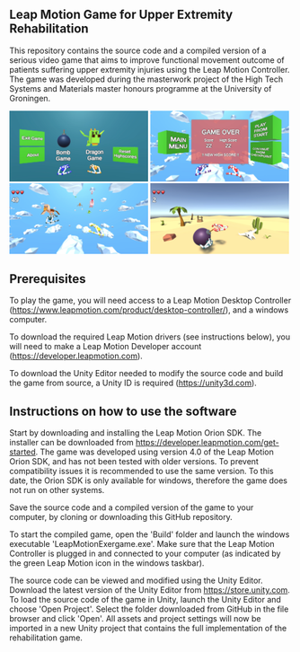 ## Leap Motion Game for Upper Extremity Rehabilitation

This repository contains the source code and a compiled version of a serious video game that aims to improve functional movement outcome of patients suffering upper extremity injuries using the Leap Motion Controller. The game was developed during the masterwork project of the High Tech Systems and Materials master honours programme at the University of Groningen. 

<img src="https://github.com/djdameln/leap_motion/blob/master/Screenshots/main_menu.png?raw=true" width="49%"> <img src="https://github.com/djdameln/leap_motion/blob/master/Screenshots/game_over.png?raw=true" width="49%">
<img src="https://github.com/djdameln/leap_motion/blob/master/Screenshots/dragon_game.png?raw=true" width="49%"> <img src="https://github.com/djdameln/leap_motion/blob/master/Screenshots/bomb_game.png?raw=true" width="49%">

## Prerequisites

To play the game, you will need access to a Leap Motion Desktop Controller (https://www.leapmotion.com/product/desktop-controller/), and a windows computer. 

To download the required Leap Motion drivers (see instructions below), you will need to make a Leap Motion Developer account (https://developer.leapmotion.com). 

To download the Unity Editor needed to modify the source code and build the game from source, a Unity ID is required (https://unity3d.com).

## Instructions on how to use the software

Start by downloading and installing the Leap Motion Orion SDK. The installer can be downloaded from https://developer.leapmotion.com/get-started. The game was developed using version 4.0 of the Leap Motion Orion SDK, and has not been tested with older versions. To prevent compatibility issues it is recommended to use the same version. To this date, the Orion SDK is only available for windows, therefore the game does not run on other systems.

Save the source code and a compiled version of the game to your computer, by cloning or downloading this GitHub repository.
    
To start the compiled game, open the 'Build' folder and launch the windows executable 'LeapMotionExergame.exe'. Make sure that the Leap Motion Controller is plugged in and connected to your computer (as indicated by the green Leap Motion icon in the windows taskbar).
    
The source code can be viewed and modified using the Unity Editor. Download the latest version of the Unity Editor from https://store.unity.com. To load the source code of the game in Unity, launch the Unity Editor and choose 'Open Project'. Select the folder downloaded from GitHub in the file browser and click 'Open'. All assets and project settings will now be imported in a new Unity project that contains the full implementation of the rehabilitation game.
